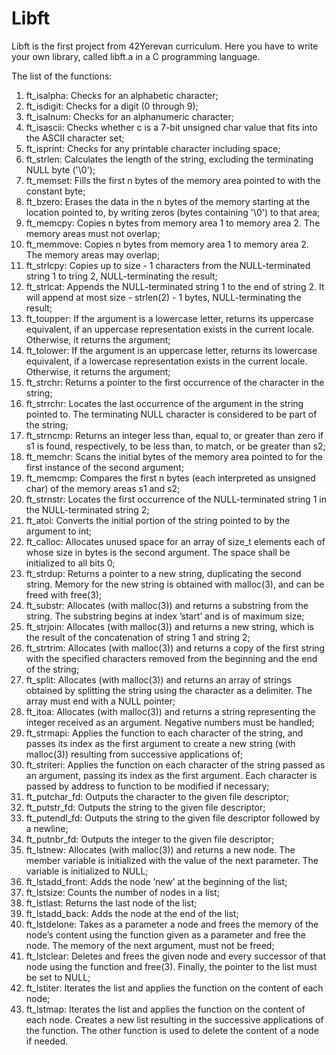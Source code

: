 # Libft

Libft is the first project from 42Yerevan curriculum.
Here you have to write your own library, called libft.a in a C programming language.

The list of the functions:

1. ft_isalpha:      Checks for an alphabetic character;
2. ft_isdigit:      Checks for a digit (0 through 9);
3. ft_isalnum:      Checks for an alphanumeric character;
4. ft_isascii:      Checks whether c is a 7-bit unsigned char value that fits into the ASCII character set;
5. ft_isprint:      Checks for any printable character including space;
6. ft_strlen:       Calculates the length of the string, excluding the terminating NULL byte ('\0');
7. ft_memset:       Fills the first n bytes of the memory area pointed to with the constant byte;
8. ft_bzero:        Erases the data in the n bytes of the memory starting at the location pointed to, 
                    by writing zeros (bytes containing '\0') to that area;
9. ft_memcpy:       Copies n bytes from memory area 1 to memory area 2.  The memory areas must not overlap;
10. ft_memmove:     Copies n bytes from memory area 1 to memory area 2.  The memory areas may overlap;
11. ft_strlcpy:     Copies up to size - 1 characters from the NULL-terminated string 1 to tring 2, 
                    NULL-terminating the result;  
12. ft_strlcat:     Appends the NULL-terminated string 1 to the end of string 2. 
                    It will append at most size - strlen(2) - 1 bytes, NULL-terminating the result;
13. ft_toupper:     If the argument is a lowercase letter, returns its uppercase equivalent, if an uppercase 
                    representation exists in the current locale. Otherwise, it returns the argument;
14. ft_tolower:     If the argument is an uppercase letter, returns its lowercase equivalent, if a lowercase 
                    representation exists in the current locale.  Otherwise, it returns the argument; 
15. ft_strchr:      Returns a pointer to the first occurrence of the character in the string;
16. ft_strrchr:     Locates the last occurrence of the argument in the string pointed to.
                    The terminating NULL character is considered to be part of the string;
17. ft_strncmp:     Returns an integer less than, equal to, or greater than zero if s1 is found, respectively, 
                    to be less than, to match, or be greater than s2;
18. ft_memchr:      Scans the initial bytes of the memory area pointed to for the first instance of the second argument;
19. ft_memcmp:      Compares the first n bytes (each interpreted as unsigned char) of the memory areas s1 and s2;
20. ft_strnstr:     Locates the first occurrence of the NULL-terminated string 1 in the NULL-terminated string 2;
21. ft_atoi:        Converts the initial portion of the string pointed to by the argument to int;
22. ft_calloc:      Allocates unused space for an array of size_t elements each of whose size in bytes is 
                    the second argument.  The space shall be initialized to all bits 0;
23. ft_strdup:      Returns a pointer to a new string, duplicating the second string.
                    Memory for the new string is obtained with malloc(3), and can be freed with free(3);
24. ft_substr:      Allocates (with malloc(3)) and returns a substring from the string.
                    The substring begins at index ’start’ and is of maximum size;
25. ft_strjoin:     Allocates (with malloc(3)) and returns a new string, which is the result of the 
                    concatenation of string 1 and string 2;
26. ft_strtrim:     Allocates (with malloc(3)) and returns a copy of the first string with the specified 
                    characters removed from the beginning and the end of the string;
27. ft_split:       Allocates (with malloc(3)) and returns an array of strings obtained by splitting the string 
                    using the character as a delimiter. The array must end with a NULL pointer; 
28. ft_itoa:        Allocates (with malloc(3)) and returns a string representing the integer received as an 
                    argument. Negative numbers must be handled;
29. ft_strmapi:     Applies the function to each character of the string, and passes its index as the first
                    argument to create a new string (with malloc(3)) resulting from successive applications of;
30. ft_striteri:    Applies the function on each character of the string passed as an argument, 
                    passing its index as the first argument. Each character is passed by address to function 
                    to be modified if necessary;
31. ft_putchar_fd:  Outputs the character to the given file descriptor;
32. ft_putstr_fd:   Outputs the string to the given file descriptor;
33. ft_putendl_fd:  Outputs the string to the given file descriptor followed by a newline;
34. ft_putnbr_fd:   Outputs the integer to the given file descriptor;
35. ft_lstnew:      Allocates (with malloc(3)) and returns a new node.
                    The member variable is initialized with the value of 
                    the next parameter. The variable is initialized to NULL;
36. ft_lstadd_front: Adds the node ’new’ at the beginning of the list;
37. ft_lstsize:     Counts the number of nodes in a list; 
38. ft_lstlast:     Returns the last node of the list;  
39. ft_lstadd_back: Adds the node at the end of the list;
40. ft_lstdelone:   Takes as a parameter a node and frees the memory of the node’s content 
                    using the function given as a parameter and free the node. The memory of 
                    the next argument, must not be freed;
41. ft_lstclear:    Deletes and frees the given node and every successor of that node using 
                    the function and free(3). Finally, the pointer to the list must be set to NULL;
42. ft_lstiter:     Iterates the list and applies the function on the content of each node;
43. ft_lstmap:      Iterates the list and applies the function on the content of each node.
                    Creates a new list resulting in the successive applications of the 
                    function. The other function is used to delete the content of a node if 
                    needed.

